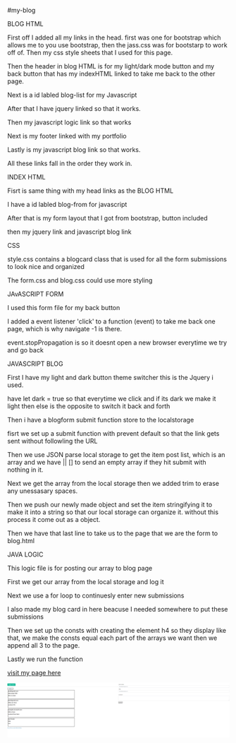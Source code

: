 #my-blog

BLOG HTML 

First off I added all my links in the head. first was one for bootstrap which allows me to you use bootstrap, then the jass.css was for bootstarp to work off of. Then my css style sheets that I used for this page.

Then the header in blog HTML is for my light/dark mode button and my back button that has my indexHTML linked to take me back to the other page.

Next is a id labled blog-list for my Javascript

After that I have jquery linked so that it works.

Then my javascript logic link so that works

Next is my footer linked with my portfolio

Lastly is my javascript blog link so that works.

All these links fall in the order they work in.

INDEX HTML

Fisrt is same thing with my head links as the BLOG HTML

I have a id labled blog-from for javascript

After that is my form layout that I got from bootstrap, button included

then my jquery link and javascript blog link

CSS

style.css contains a blogcard class that is used for all the form submissions to look nice and organized

The form.css and blog.css could use more styling

JAvASCRIPT FORM

I used this form file for my back button 

I added a event listener 'click' to a function (event) to take me back one page, which is why navigate -1 is there.

event.stopPropagation is so it doesnt open a new browser everytime we try and go back

JAVASCRIPT BLOG

First I have my light and dark button theme switcher this is the Jquery i used.

have let dark = true so that everytime we click and if its dark we make it light then else is the opposite to switch it back and forth

Then i have a blogform submit function store to the localstorage

fisrt we set up a submit function with prevent default so that the link gets sent without followling the URL

Then we use JSON parse local storage to get the item post list, which is an array and we have || [] to send an empty array if they hit submit with nothing in it.

Next we get the array from the local storage then we added trim to erase any unessasary spaces.

Then we push our newly made object and set the item stringifying it to make it into a string so that our local storage can organize it. without this process it come out as a object.

Then we have that last line to take us to the page that we are the form to blog.html

JAVA LOGIC

This logic file is for posting our array to blog page

First we get our array from the local storage and log it 

Next we use a for loop to continuesly enter new submissions 

I also made my blog card in here beacuse I needed somewhere to put these submissions

Then we set up the consts with creating the element h4 so they display like that, we make the consts equal each part of the arrays we want then we append all 3 to the page.

Lastly we run the function

[visit my page here](https://bmallar.github.io/My-First-Blog/)

![My Project](<assets/Screenshot (11).png>)


